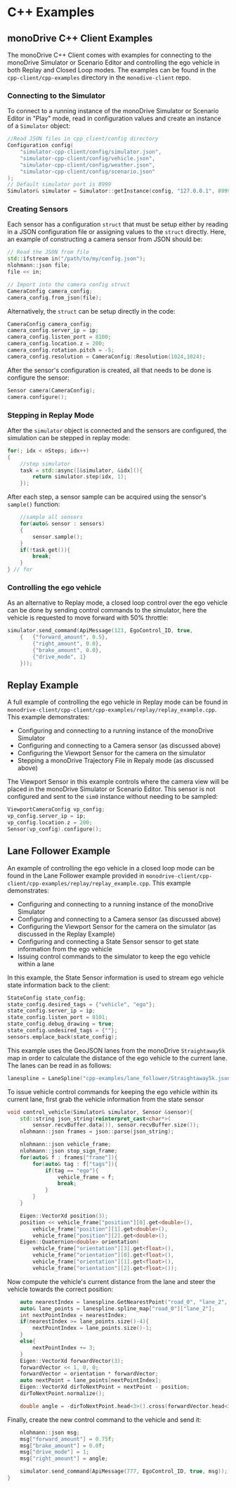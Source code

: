# C++ Examples

## monoDrive C++ Client Examples

The monoDrive C++ Client comes with examples for connecting to the monoDrive 
Simulator or Scenario Editor and controlling the ego vehicle in both Replay and 
Closed Loop modes. The examples can be found in the `cpp-client/cpp-examples` 
directory in the `monodive-client` repo.

### Connecting to the Simulator

To connect to a running instance of the monoDrive Simulator or Scenario Editor 
in "Play" mode, read in configuration values and create an instance of a 
`Simulator` object:

```cpp
//Read JSON files in cpp_client/config directory
Configuration config(
    "simulator-cpp-client/config/simulator.json",
    "simulator-cpp-client/config/vehicle.json",
    "simulator-cpp-client/config/weather.json",
    "simulator-cpp-client/config/scenario.json"
);
// Default simulator port is 8999
Simulator& simulator = Simulator::getInstance(config, "127.0.0.1", 8999);
```

### Creating Sensors

Each sensor has a configuration `struct` that must be setup either by reading in 
a JSON configuration file or assigning values to the `struct` directly. Here, 
an example of constructing a camera sensor from JSON should be:

```cpp
// Read the JSON from file
std::ifstream in("/path/to/my/config.json");
nlohmann::json file;
file << in;

// Import into the camera config struct
CameraConfig camera_config;
camera_config.from_json(file);
```

Alternatively, the `struct` can be setup directly in the code:

```cpp
CameraConfig camera_config;
camera_config.server_ip = ip;
camera_config.listen_port = 8100;
camera_config.location.z = 200;
camera_config.rotation.pitch = -5;
camera_config.resolution = CameraConfig::Resolution(1024,1024);
```

After the sensor's configuration is created, all that needs to be done is 
configure the sensor:

```cpp
Sensor camera(CameraConfig);
camera.configure();
```

### Stepping in Replay Mode

After the `simulator` object is connected and the sensors are configured, the 
simulation can be stepped in replay mode:

```cpp
for(; idx < nSteps; idx++)
{	
    //step simulator
    task = std::async([&simulator, &idx](){
        return simulator.step(idx, 1);
    });
```

After each step, a sensor sample can be acquired using the sensor's `sample()` 
function:

```cpp
    //sample all sensors
    for(auto& sensor : sensors)
    {
        sensor.sample();
    }
    if(!task.get()){
        break;
    }
} // for
```

### Controlling the ego vehicle

As an alternative to Replay mode, a closed loop control over the ego vehicle can 
be done by sending control commands to the simulator, here the vehicle is 
requested to move forward with 50% throttle:

```cpp
simulator.send_command(ApiMessage(123, EgoControl_ID, true, 
    {   {"forward_amount", 0.5}, 
        {"right_amount", 0.0},
        {"brake_amount", 0.0},
        {"drive_mode", 1}
    }));
```

## Replay Example

A full example of controlling the ego vehicle in Replay mode can be found in 
`monodrive-client/cpp-client/cpp-examples/replay/replay_example.cpp`. This 
example demonstrates:

* Configuring and connecting to a running instance of the monoDrive Simulator
* Configuring and connecting to a Camera sensor (as discussed above)
* Configuring the Viewport Sensor for the camera on the simulator
* Stepping a monoDrive Trajectory File in Repaly mode (as discussed above)

The Viewport Sensor in this example controls where the camera view will be 
placed in the monoDrive Simulator or Scenario Editor. This sensor is not 
configured and sent to the `sim0` instance without needing to be sampled:

```cpp
ViewportCameraConfig vp_config;
vp_config.server_ip = ip;
vp_config.location.z = 200;
Sensor(vp_config).configure();
```

## Lane Follower Example

An example of controlling the ego vehicle in a closed loop mode can be found in 
the Lane Follower example provided in 
`monodrive-client/cpp-client/cpp-examples/replay/replay_example.cpp`. This 
example demonstrates:

* Configuring and connecting to a running instance of the monoDrive Simulator
* Configuring and connecting to a Camera sensor (as discussed above)
* Configuring the Viewport Sensor for the camera on the simulator (as discussed in the Replay Example)
* Configuring and connecting a State Sensor sensor to get state information from the ego vehicle
* Issuing control commands to the simulator to keep the ego vehicle within a lane

In this example, the State Sensor information is used to stream ego vehicle 
state information back to the client:

```cpp
StateConfig state_config;
state_config.desired_tags = {"vehicle", "ego"};
state_config.server_ip = ip;
state_config.listen_port = 8101;
state_config.debug_drawing = true;
state_config.undesired_tags = {""};
sensors.emplace_back(state_config);
```

This example uses the GeoJSON lanes from the monoDrive `Straightaway5k` map in 
order to calculate the distance of the ego vehicle to the current lane. The 
lanes can be read in as follows:

```cpp
lanespline = LaneSpline("cpp-examples/lane_follower/Straightaway5k.json");
```

To issue vehicle control commands for keeping the ego vehicle within its current 
lane, first grab the vehicle information from the state sensor

```cpp
void control_vehicle(Simulator& simulator, Sensor &sensor){
    std::string json_string(reinterpret_cast<char*>(
        sensor.recvBuffer.data()), sensor.recvBuffer.size());
    nlohmann::json frames = json::parse(json_string);

    nlohmann::json vehicle_frame;
    nlohmann::json stop_sign_frame;
    for(auto& f : frames["frame"]){
        for(auto& tag : f["tags"]){
            if(tag == "ego"){
                vehicle_frame = f;
                break;
            }
        }
    }

    Eigen::VectorXd position(3);
    position << vehicle_frame["position"][0].get<double>(),
        vehicle_frame["position"][1].get<double>(),
        vehicle_frame["position"][2].get<double>();
    Eigen::Quaternion<double> orientation(
        vehicle_frame["orientation"][3].get<float>(),
        vehicle_frame["orientation"][0].get<float>(),
        vehicle_frame["orientation"][1].get<float>(),
        vehicle_frame["orientation"][2].get<float>());
```

Now compute the vehicle's current distance from the lane and steer the vehicle 
towards the correct position:

```cpp
    auto nearestIndex = lanespline.GetNearestPoint("road_0", "lane_2", position);
    auto& lane_points = lanespline.spline_map["road_0"]["lane_2"];
    int nextPointIndex = nearestIndex;
    if(nearestIndex >= lane_points.size()-4){
        nextPointIndex = lane_points.size()-1;
    }
    else{
        nextPointIndex += 3;
    }
    Eigen::VectorXd forwardVector(3);
    forwardVector << 1, 0, 0;
    forwardVector = orientation * forwardVector;
    auto nextPoint = lane_points[nextPointIndex];
    Eigen::VectorXd dirToNextPoint = nextPoint - position;
    dirToNextPoint.normalize();

    double angle = -dirToNextPoint.head<3>().cross(forwardVector.head<3>())[2];
```    

Finally, create the new control command to the vehicle and send it:

```cpp
    nlohmann::json msg;
    msg["forward_amount"] = 0.75f;
    msg["brake_amount"] = 0.0f;
    msg["drive_mode"] = 1;
    msg["right_amount"] = angle;

    simulator.send_command(ApiMessage(777, EgoControl_ID, true, msg));
}
```